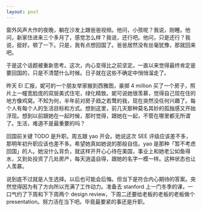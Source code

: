 ```yaml
---
layout: post
---
```


窗外风声大作的夜晚，躺在沙发上跟爸爸视频。他问，小孩呢？我说，刚睡。他问，新家住进来三个多月了，感觉怎么样？我说，还行吧。他问，只是还行？我说，挺好。顿了一下。只是，我有点想回国了。爸爸居然没有丝毫犹豫，那就回来吧。

于是这个话题被重新思考。这次，内心变得比之前坚定。一直以来觉得最终肯定是要回国的，只是不清楚什么时候。日子就在这些不确定中悄悄溜走了。

<!-- 在一片土地上，呼吸着同样的空气，讲着同样的语言，看着同样的新鲜事物，生活在同一个时区，心会靠近一些吧。说不定，可以真如自己所说，去她的大学看一看；说不定，她可以如她所说，见我一面，逛一逛，聊一聊天。倘若真有这么一天，不知道见到她的时候会是怎样的心情和状态。 -->

昨天 El 汇报，妮可的一个朋友举家搬到西雅图，豪掷 4 million 买了一个房子，照片上一幢宽脸庞的双层美式住宅，绿化精致。妮可说她很羡慕，觉得自己现在住的地方像鸡窝。不知为何，半年前对房子趋之若鹜的我，现在突然没任何兴趣了。每个人有每个人的生活目标和方式。想到这里，前几天那种莫名其妙的孤独感又开始浮现。想到以前跟她在一起时候，那时觉得，跟她在一起，不管在哪里都无所谓了。生活，难道不是最重要的吗？

回国前关键 TODO 是升职。周五跟 yao 开会。她说这次 SEE 评级应该差不多，那明年初升职应该也差不多。希望她真如她说的那般自信。yao 是那种「暂不考虑回国」的人。她没什么背负，就这样开开心心待在美国，事业上和她老公如鱼得水，又到处投资了几处房产，每天逍遥自得，跟她的名字一模一样。这种状态也让人羡慕。

说到底不过就是人生选择。以后也可能会后悔。但当下是符合内心期待的答案。突然觉得因为有了方向所以充满了工作动力。准备去 stanford 上一门冬季的课，一口气约了下周和下下周两个 design review，下周二还要给老板的老板的老板做个 presentation。努力活在当下吧。毕竟最要紧的事还是升职。
